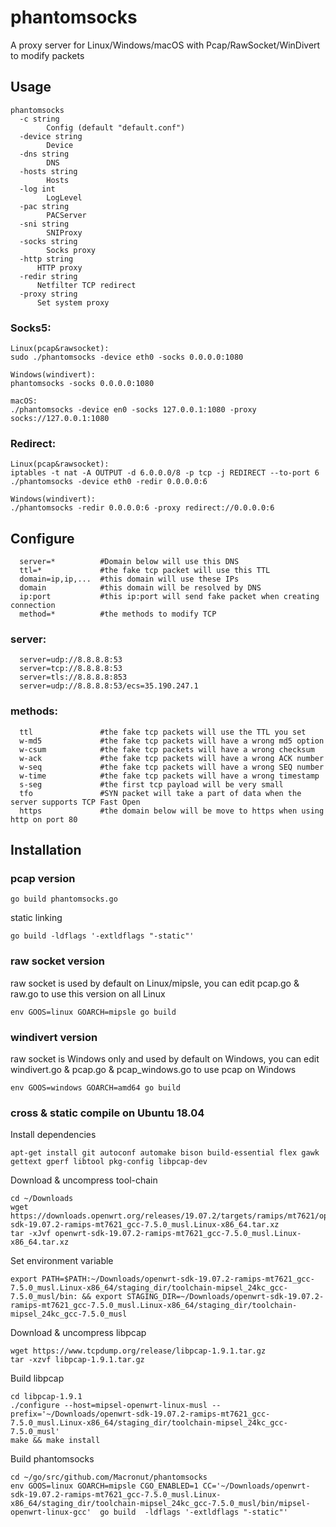 # phantomsocks
A proxy server for Linux/Windows/macOS with Pcap/RawSocket/WinDivert to modify packets
## Usage
```
phantomsocks
  -c string
    	Config (default "default.conf")
  -device string
    	Device
  -dns string
    	DNS
  -hosts string
    	Hosts
  -log int
    	LogLevel
  -pac string
    	PACServer
  -sni string
    	SNIProxy
  -socks string 
    	Socks proxy
  -http string
      HTTP proxy
  -redir string
      Netfilter TCP redirect
  -proxy string
      Set system proxy
```
### Socks5:
```
Linux(pcap&rawsocket):
sudo ./phantomsocks -device eth0 -socks 0.0.0.0:1080

Windows(windivert):
phantomsocks -socks 0.0.0.0:1080

macOS:
./phantomsocks -device en0 -socks 127.0.0.1:1080 -proxy socks://127.0.0.1:1080
```
### Redirect:
```
Linux(pcap&rawsocket):
iptables -t nat -A OUTPUT -d 6.0.0.0/8 -p tcp -j REDIRECT --to-port 6
./phantomsocks -device eth0 -redir 0.0.0.0:6

Windows(windivert):
./phantomsocks -redir 0.0.0.0:6 -proxy redirect://0.0.0.0:6
```

## Configure
```
  server=*          #Domain below will use this DNS 
  ttl=*             #the fake tcp packet will use this TTL
  domain=ip,ip,...  #this domain will use these IPs
  domain            #this domain will be resolved by DNS
  ip:port           #this ip:port will send fake packet when creating connection
  method=*          #the methods to modify TCP
```
### server:
```
  server=udp://8.8.8.8:53
  server=tcp://8.8.8.8:53
  server=tls://8.8.8.8:853
  server=udp://8.8.8.8:53/ecs=35.190.247.1
```
### methods:
```
  ttl               #the fake tcp packets will use the TTL you set
  w-md5             #the fake tcp packets will have a wrong md5 option
  w-csum            #the fake tcp packets will have a wrong checksum
  w-ack             #the fake tcp packets will have a wrong ACK number
  w-seq             #the fake tcp packets will have a wrong SEQ number
  w-time            #the fake tcp packets will have a wrong timestamp
  s-seg             #the first tcp payload will be very small
  tfo               #SYN packet will take a part of data when the server supports TCP Fast Open
  https             #the domain below will be move to https when using http on port 80
```
## Installation
### pcap version
```
go build phantomsocks.go
```
static linking 
```
go build -ldflags '-extldflags "-static"'
```
### raw socket version
raw socket is used by default on Linux/mipsle, you can edit pcap.go & raw.go to use this version on all Linux
```
env GOOS=linux GOARCH=mipsle go build
```
### windivert version
raw socket is Windows only and used by default on Windows, you can edit windivert.go & pcap.go & pcap_windows.go to use pcap on Windows
```
env GOOS=windows GOARCH=amd64 go build
```

### cross & static compile on Ubuntu 18.04
Install dependencies
```
apt-get install git autoconf automake bison build-essential flex gawk gettext gperf libtool pkg-config libpcap-dev
```
Download & uncompress tool-chain
```
cd ~/Downloads
wget https://downloads.openwrt.org/releases/19.07.2/targets/ramips/mt7621/openwrt-sdk-19.07.2-ramips-mt7621_gcc-7.5.0_musl.Linux-x86_64.tar.xz
tar -xJvf openwrt-sdk-19.07.2-ramips-mt7621_gcc-7.5.0_musl.Linux-x86_64.tar.xz
```
Set environment variable
```
export PATH=$PATH:~/Downloads/openwrt-sdk-19.07.2-ramips-mt7621_gcc-7.5.0_musl.Linux-x86_64/staging_dir/toolchain-mipsel_24kc_gcc-7.5.0_musl/bin: && export STAGING_DIR=~/Downloads/openwrt-sdk-19.07.2-ramips-mt7621_gcc-7.5.0_musl.Linux-x86_64/staging_dir/toolchain-mipsel_24kc_gcc-7.5.0_musl
```
Download & uncompress libpcap
```
wget https://www.tcpdump.org/release/libpcap-1.9.1.tar.gz
tar -xzvf libpcap-1.9.1.tar.gz
```
Build libpcap
```
cd libpcap-1.9.1
./configure --host=mipsel-openwrt-linux-musl --prefix='~/Downloads/openwrt-sdk-19.07.2-ramips-mt7621_gcc-7.5.0_musl.Linux-x86_64/staging_dir/toolchain-mipsel_24kc_gcc-7.5.0_musl'
make && make install 
```
Build phantomsocks
```
cd ~/go/src/github.com/Macronut/phantomsocks
env GOOS=linux GOARCH=mipsle CGO_ENABLED=1 CC='~/Downloads/openwrt-sdk-19.07.2-ramips-mt7621_gcc-7.5.0_musl.Linux-x86_64/staging_dir/toolchain-mipsel_24kc_gcc-7.5.0_musl/bin/mipsel-openwrt-linux-gcc'  go build  -ldflags '-extldflags "-static"'
```
